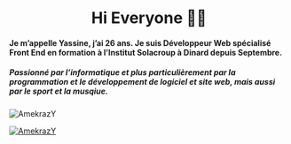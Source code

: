 <h1 align="center">Hi Everyone 👋👋</h1>
<h4 align="left">Je m’appelle Yassine, j’ai 26 ans. Je suis Développeur Web spécialisé Front End en formation à l’Institut Solacroup à Dinard depuis Septembre.</h4>
<h5 align="left">Passionné par l’informatique et plus particulièrement par la programmation et le développement de logiciel et site web, mais aussi par le sport et la musqiue.</h5>
<p align="left"> <img src="https://komarev.com/ghpvc/?username=&label=Profile%20views&color=0e75b6&style=flat" alt="AmekrazY" /> </p>

<p align="left"> <a href="https://github.com/ryo-ma/github-profile-trophy"><img src="https://github-profile-trophy.vercel.app/?username=quentiins" alt="AmekrazY" /></a> </p>
